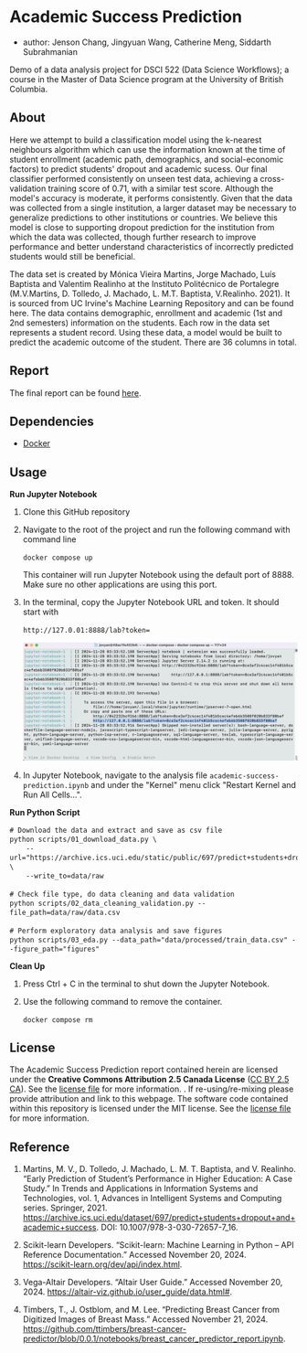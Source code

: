 # Academic Success Prediction
- author: Jenson Chang, Jingyuan Wang, Catherine Meng, Siddarth Subrahmanian

Demo of a data analysis project for DSCI 522 (Data Science Workflows); a course in the Master of Data Science program at the University of British Columbia.

## About
Here we attempt to build a classification model using the k-nearest neighbours algorithm which can use the information known at the time of student enrollment (academic path, demographics, and social-economic factors) to predict students' dropout and academic sucess. Our final classifier performed consistently on unseen test data, achieving a cross-validation training score of 0.71, with a similar test score. Although the model's accuracy is moderate, it performs consistently. Given that the data was collected from a single institution, a larger dataset may be necessary to generalize predictions to other institutions or countries. We believe this model is close to supporting dropout prediction for the institution from which the data was collected, though further research to improve performance and better understand characteristics of incorrectly predicted students would still be beneficial.

The data set is created by Mónica Vieira Martins, Jorge Machado, Luís Baptista and Valentim Realinho at the Instituto Politécnico de Portalegre (M.V.Martins, D. Tolledo, J. Machado, L. M.T. Baptista, V.Realinho. 2021). It is sourced from UC Irvine's Machine Learning Repository and can be found here. The data contains demographic, enrollment and academic (1st and 2nd semesters) information on the students. Each row in the data set represents a student record. Using these data, a model would be built to predict the academic outcome of the student. There are 36 columns in total.

## Report
The final report can be found [here](./notebook/academic-success-prediction.ipynb).

## Dependencies
- [Docker](https://www.docker.com/products/docker-desktop/)

## Usage
**Run Jupyter Notebook**

1. Clone this GitHub repository

2. Navigate to the root of the project and run the following command with command line

    `docker compose up`

    This container will run Jupyter Notebook using the default port of 8888. Make sure no other applications are using this port. 

3. In the terminal, copy the Jupyter Notebook URL and token. It should start with 

    `http://127.0.01:8888/lab?token=` 

    ![](img/jupyter-url-terminal.png)

4. In Jupyter Notebook, navigate to the analysis file `academic-success-prediction.ipynb` and under the "Kernel" menu click "Restart Kernel and Run All Cells...".

**Run Python Script**
```
# Download the data and extract and save as csv file
python scripts/01_download_data.py \
    --url="https://archive.ics.uci.edu/static/public/697/predict+students+dropout+and+academic+success.zip" \
    --write_to=data/raw

# Check file type, do data cleaning and data validation
python scripts/02_data_cleaning_validation.py --file_path=data/raw/data.csv

# Perform exploratory data analysis and save figures
python scripts/03_eda.py --data_path="data/processed/train_data.csv" --figure_path="figures"
```
**Clean Up**

1. Press Ctrl + C in the terminal to shut down the Jupyter Notebook. 

2. Use the following command to remove the container. 

    `docker compose rm`

## License
The Academic Success Prediction report contained herein are licensed under the **Creative Commons Attribution 2.5 Canada License** ([CC BY 2.5 CA](https://creativecommons.org/licenses/by/2.5/ca/)). See the [license file](./LICENSE.md) for more information. . If re-using/re-mixing please provide attribution and link to this webpage. The software code contained within this repository is licensed under the MIT license. See the [license file](./LICENSE.md) for more information.

## Reference
1. Martins, M. V., D. Tolledo, J. Machado, L. M. T. Baptista, and V. Realinho. “Early Prediction of Student’s Performance in Higher Education: A Case Study.” In Trends and Applications in Information Systems and Technologies, vol. 1, Advances in Intelligent Systems and Computing series. Springer, 2021. https://archive.ics.uci.edu/dataset/697/predict+students+dropout+and+academic+success. DOI: 10.1007/978-3-030-72657-7_16.

2. Scikit-learn Developers. “Scikit-learn: Machine Learning in Python – API Reference Documentation.” Accessed November 20, 2024. https://scikit-learn.org/dev/api/index.html.

3. Vega-Altair Developers. “Altair User Guide.” Accessed November 20, 2024. https://altair-viz.github.io/user_guide/data.html#.

4. Timbers, T., J. Ostblom, and M. Lee. “Predicting Breast Cancer from Digitized Images of Breast Mass.” Accessed November 21, 2024. https://github.com/ttimbers/breast-cancer-predictor/blob/0.0.1/notebooks/breast_cancer_predictor_report.ipynb.